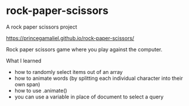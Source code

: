 # rock-paper-scissors
A rock paper scissors project

https://princegamaliel.github.io/rock-paper-scissors/

Rock paper scissors game where you play against the computer.

What I learned
- how to randomly select items out of an array
- how to animate words (by splitting each individual character into their own span)
- how to use .animate()
- you can use a variable in place of document to select a query

